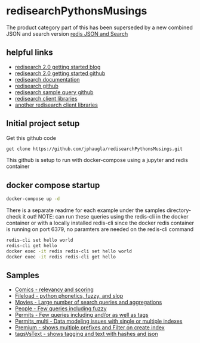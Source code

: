 # redisearchPythonsMusings
The product category part of this has been superseded by a new combined JSON and search version [redis JSON and Search](https://github.com/jphaugla/redisJSONProductCatalog)
## helpful links
* [redisearch 2.0 getting started blog](https://redis.com/blog/getting-started-with-redisearch-2-0/)
* [redisearch 2.0 getting started github](https://github.com/RediSearch/redisearch-getting-started)
* [redisearch documentation](https://oss.redis.com/redisearch/master/)
* [redisearch github](https://github.com/Redislabs-Solution-Architects/redisaml#example-redisearch-queries)
* [redisearch sample query github](https://github.com/Redislabs-Solution-Architects/contracts#sample-queries)
* [redisearch client libraries](https://github.com/RediSearch/RediSearch#client-libraries)
* [another redisearch client libraries](https://oss.redis.com/redisearch/Clients/)

## Initial project setup
Get this github code
```bash 
get clone https://github.com/jphaugla/redisearchPythonsMusings.git
```
This github is setup to run with docker-compose using a jupyter and redis container
## docker compose startup
```bash
docker-compose up -d 
```
There is a separate readme for each example under the samples directory-check it out!
NOTE:   can run these queries using the redis-cli in the docker container or with a locally installed redis-cli
since the docker redis container is running on port 6379, no paramters are needed on the redis-cli command
```bash
redis-cli set hello world
redis-cli get hello
docker exec -it redis redis-cli set hello world
docker exec -it redis redis-cli get hello
```
## Samples 
* [Comics - relevancy and scoring](samples/comics/README.md)
* [Fileload - python phonetics, fuzzy, and slop](samples/comics/README.md)
* [Movies - Large number of search queries and aggregations](samples/movies/README.md)
* [People - Few queries including fuzzy](samples/people/README.md)
* [Permits - Few queries including and/or as well as tags](samples/permits/README.md)
* [Permits_multi - Data modeling issues with single or multiple indexes](samples/permits_multi/README.md)
* [Premium - shows multiple prefixes and Filter on create index](samples/premium/README.md)
* [tagsVsText - shows tagging and text with hashes and json](samples/tagsVsText/README.md)
